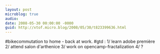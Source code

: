 ```yaml
---
layout: post
microblog: true
audio: 
date: 2008-05-30 00:00:00 -0000
guid: http://xtof.micro.blog/2008/05/30/t823399636.html
---
```

#bikecommutation to home - back at work. #gtd : 1/ learn adobe première 2/ attend salon d'arthenice  3/ work on opencamp-fractalization 4/ ?
